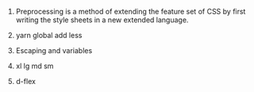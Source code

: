 1. Preprocessing is a method of extending the feature set of CSS by first writing the style sheets in a new extended language.

2. yarn global add less

3. Escaping and variables

4. xl lg md sm

5. d-flex